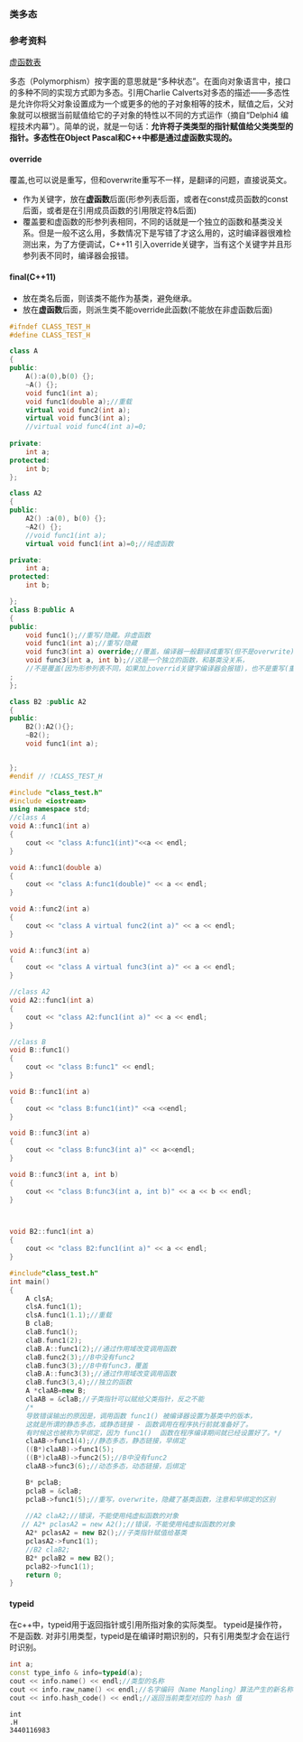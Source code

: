 ### 类多态
### 参考资料
[虚函数表](https://www.cnblogs.com/mhjerry/archive/2012/12/16/2820895.html)

多态（Polymorphism）按字面的意思就是“多种状态”。在面向对象语言中，接口的多种不同的实现方式即为多态。引用Charlie Calverts对多态的描述——多态性是允许你将父对象设置成为一个或更多的他的子对象相等的技术，赋值之后，父对象就可以根据当前赋值给它的子对象的特性以不同的方式运作（摘自“Delphi4 编程技术内幕”）。简单的说，就是一句话：**允许将子类类型的指针赋值给父类类型的指针。多态性在Object Pascal和C++中都是通过虚函数实现的。**



#### override
覆盖,也可以说是重写，但和overwrite重写不一样，是翻译的问题，直接说英文。
* 作为关键字，放在**虚函数**后面(形参列表后面，或者在const成员函数的const后面，或者是在引用成员函数的引用限定符&后面)
* 覆盖要和虚函数的形参列表相同，不同的话就是一个独立的函数和基类没关系。但是一般不这么用，多数情况下是写错了才这么用的，这时编译器很难检测出来，为了方便调试，C++11 引入override关键字，当有这个关键字并且形参列表不同时，编译器会报错。

#### final(C++11)
* 放在类名后面，则该类不能作为基类，避免继承。
* 放在**虚函数**后面，则派生类不能override此函数(不能放在非虚函数后面)




```Cpp
#ifndef CLASS_TEST_H
#define CLASS_TEST_H

class A
{
public:
	A():a(0),b(0) {};
	~A() {};
	void func1(int a);
	void func1(double a);//重载
	virtual void func2(int a);
	virtual void func3(int a);
	//virtual void func4(int a)=0;
	
private:
	int a;
protected:
	int b;
};

class A2
{
public:
	A2() :a(0), b(0) {};
	~A2() {};
	//void func1(int a);
	virtual void func1(int a)=0;//纯虚函数

private:
	int a;
protected:
	int b;

};
class B:public A
{
public:
	void func1();//重写/隐藏。非虚函数
	void func1(int a);//重写/隐藏
	void func3(int a) override;//覆盖，编译器一般翻译成重写(但不是overwrite)，override,也是虚函数(隐式的)，也可以在前面加上virtual(显式)
	void func3(int a, int b);//这是一个独立的函数，和基类没关系，
	//不是覆盖(因为形参列表不同，如果加上overrid关键字编译器会报错)，也不是重写(重写是基类的非虚)
;
};

class B2 :public A2
{
public:
	B2():A2(){};
	~B2();
	void func1(int a);


};
#endif // !CLASS_TEST_H
```
```Cpp
#include "class_test.h"
#include <iostream>
using namespace std;
//class A
void A::func1(int a)
{
	cout << "class A:func1(int)"<<a << endl;
}

void A::func1(double a)
{
	cout << "class A:func1(double)" << a << endl;
}

void A::func2(int a)
{
	cout << "class A virtual func2(int a)" << a << endl;
}

void A::func3(int a)
{
	cout << "class A virtual func3(int a)" << a << endl;
}

//class A2
void A2::func1(int a)
{
	cout << "class A2:func1(int a)" << a << endl;
}

//class B
void B::func1()
{
	cout << "class B:func1" << endl;
}

void B::func1(int a)
{
	cout << "class B:func1(int)" <<a <<endl;
}

void B::func3(int a)
{
	cout << "class B:func3(int a)" << a<<endl;
}

void B::func3(int a, int b)
{
	cout << "class B:func3(int a, int b)" << a << b << endl;
}



void B2::func1(int a)
{
	cout << "class B2:func1(int a)" << a << endl;
}

```
```Cpp
#include"class_test.h"
int main()
{
    A clsA;
    clsA.func1(1);
    clsA.func1(1.1);//重载
    B claB;
    claB.func1();
    claB.func1(2);
    claB.A::func1(2);//通过作用域改变调用函数
    claB.func2(3);//B中没有func2
    claB.func3(3);//B中有func3，覆盖
    claB.A::func3(3);//通过作用域改变调用函数
    claB.func3(3,4);//独立的函数
    A *claAB=new B;
    claAB = &claB;//子类指针可以赋给父类指针，反之不能
    /*
    导致错误输出的原因是，调用函数 func1() 被编译器设置为基类中的版本，
    这就是所谓的静态多态，或静态链接 - 函数调用在程序执行前就准备好了。
    有时候这也被称为早绑定，因为 func1()  函数在程序编译期间就已经设置好了。*/
    claAB->func1(4);//静态多态，静态链接，早绑定
    ((B*)claAB)->func1(5);
    ((B*)claAB)->func2(5);//B中没有func2
    claAB->func3(6);//动态多态，动态链接，后绑定

    B* pclaB;
    pclaB = &claB;
    pclaB->func1(5);//重写，overwrite，隐藏了基类函数，注意和早绑定的区别
    
    //A2 claA2;//错误，不能使用纯虚拟函数的对象
   // A2* pclasA2 = new A2();//错误，不能使用纯虚拟函数的对象
    A2* pclasA2 = new B2();//子类指针赋值给基类
    pclasA2->func1(1);
    //B2 claB2;
    B2* pclaB2 = new B2();
    pclaB2->func1(1);
    return 0;
}
```



#### typeid
在c++中，typeid用于返回指针或引用所指对象的实际类型。
typeid是操作符，不是函数.
对非引用类型，typeid是在编译时期识别的，只有引用类型才会在运行时识别。	
```cpp
int a;
const type_info & info=typeid(a);
cout << info.name() << endl;//类型的名称
cout << info.raw_name() << endl;//名字编码（Name Mangling）算法产生的新名称
cout << info.hash_code() << endl;//返回当前类型对应的 hash 值
```
```
int
.H
3440116983
```

